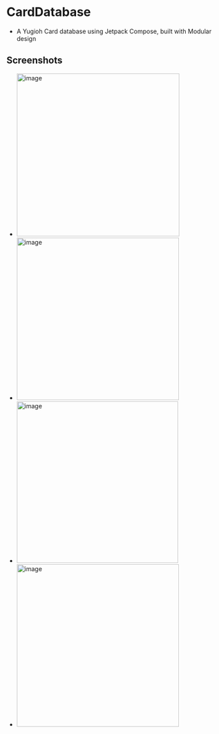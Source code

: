 # CardDatabase

- A Yugioh Card database using Jetpack Compose, built with Modular design

## Screenshots
- <img width="376" alt="image" src="https://github.com/NNShende/CardDatabase/assets/29985541/5b3c6894-228c-44dc-af32-226b221931a6">
- <img width="375" alt="image" src="https://github.com/NNShende/CardDatabase/assets/29985541/ab522a11-7e67-400f-a4fa-041c00d33feb">
- <img width="373" alt="image" src="https://github.com/NNShende/CardDatabase/assets/29985541/42655997-a497-4852-b72d-6212c87a2e97">
- <img width="375" alt="image" src="https://github.com/NNShende/CardDatabase/assets/29985541/1ad34414-b0c0-4eb2-b6b5-bf6435b037cd">
